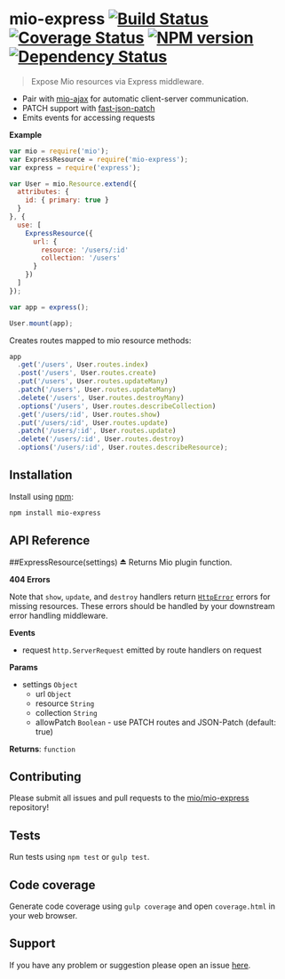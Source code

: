 # mio-express [![Build Status](http://img.shields.io/travis/mio/express.svg?style=flat)](http://travis-ci.org/mio/express) [![Coverage Status](https://img.shields.io/coveralls/mio/express.svg?style=flat)](https://coveralls.io/r/mio/express?branch=master) [![NPM version](http://img.shields.io/npm/v/mio-express.svg?style=flat)](https://www.npmjs.org/package/mio-express) [![Dependency Status](http://img.shields.io/david/mio/express.svg?style=flat)](https://david-dm.org/mio/express)

> Expose Mio resources via Express middleware.

* Pair with [mio-ajax](https://github.com/mio/ajax) for automatic
  client-server communication.
* PATCH support with
  [fast-json-patch](https://github.com/Starcounter-Jack/Fast-JSON-Patch)
* Emits events for accessing requests

**Example**  
```javascript
var mio = require('mio');
var ExpressResource = require('mio-express');
var express = require('express');

var User = mio.Resource.extend({
  attributes: {
    id: { primary: true }
  }
}, {
  use: [
    ExpressResource({
      url: {
        resource: '/users/:id'
        collection: '/users'
      }
    })
  ]
});

var app = express();

User.mount(app);
```

Creates routes mapped to mio resource methods:

```javascript
app
  .get('/users', User.routes.index)
  .post('/users', User.routes.create)
  .put('/users', User.routes.updateMany)
  .patch('/users', User.routes.updateMany)
  .delete('/users', User.routes.destroyMany)
  .options('/users', User.routes.describeCollection)
  .get('/users/:id', User.routes.show)
  .put('/users/:id', User.routes.update)
  .patch('/users/:id', User.routes.update)
  .delete('/users/:id', User.routes.destroy)
  .options('/users/:id', User.routes.describeResource);
```

## Installation

Install using [npm](https://www.npmjs.org/):

```sh
npm install mio-express
```

## API Reference
<a name="exp_module_mio-express"></a>
##ExpressResource(settings) ⏏
Returns Mio plugin function.

**404 Errors**

Note that `show`, `update`, and `destroy` handlers return
[`HttpError`](https://github.com/c9/node-http-error) errors for missing
resources. These errors should be handled by your downstream error handling
middleware.

**Events**

- request `http.ServerRequest` emitted by route handlers on request

**Params**

- settings `Object`  
  - url `Object`  
  - resource `String`  
  - collection `String`  
  - allowPatch `Boolean` - use PATCH routes and JSON-Patch (default: true)  

**Returns**: `function`  


## Contributing

Please submit all issues and pull requests to the [mio/mio-express](http://github.com/mio/express) repository!

## Tests

Run tests using `npm test` or `gulp test`.

## Code coverage

Generate code coverage using `gulp coverage` and open `coverage.html` in your
web browser.

## Support

If you have any problem or suggestion please open an issue [here](https://github.com/mio/express/issues).
